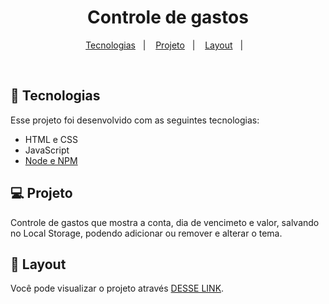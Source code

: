 <h1 align="center"> Controle de gastos </h1>

<p align="center">
  <a href="#-tecnologias">Tecnologias</a>&nbsp;&nbsp;&nbsp;|&nbsp;&nbsp;&nbsp;
  <a href="#-projeto">Projeto</a>&nbsp;&nbsp;&nbsp;|&nbsp;&nbsp;&nbsp;
  <a href="#-layout">Layout</a>&nbsp;&nbsp;&nbsp;|&nbsp;&nbsp;&nbsp;
</p>

<br>

## 🚀 Tecnologias

Esse projeto foi desenvolvido com as seguintes tecnologias:

- HTML e CSS
- JavaScript
- [Node e NPM](https://nodejs.org/)

## 💻 Projeto

Controle de gastos que mostra a conta, dia de vencimeto e valor, salvando no Local Storage, podendo adicionar ou remover e alterar o tema.

## 🔖 Layout

Você pode visualizar o projeto através [DESSE LINK](https://controle-de-gastos-gui-13.vercel.app/).
